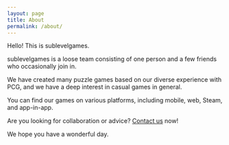 ```yaml
---
layout: page
title: About
permalink: /about/
---
```


Hello! This is sublevelgames.

sublevelgames is a loose team consisting of one person and a few friends who occasionally join in.

We have created many puzzle games based on our diverse experience with PCG, and we have a deep interest in casual games in general.

You can find our games on various platforms, including mobile, web, Steam, and app-in-app.

Are you looking for collaboration or advice? [Contact us](mailto:sublevelgames@gmail.com) now!

We hope you have a wonderful day.

